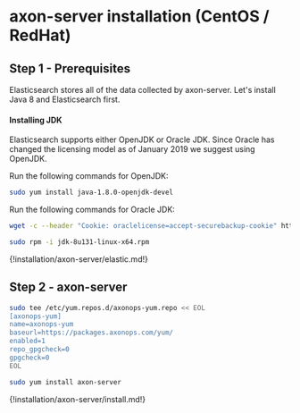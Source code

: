 # axon-server installation (CentOS / RedHat)



## Step 1 - Prerequisites

Elasticsearch stores all of the data collected by axon-server. Let's install Java 8 and Elasticsearch first.


#### Installing JDK
Elasticsearch supports either OpenJDK or Oracle JDK. Since Oracle has changed the licensing model as of January 2019 we suggest using OpenJDK.

Run the following commands for OpenJDK:
``` bash
sudo yum install java-1.8.0-openjdk-devel
```

Run the following commands for Oracle JDK:
``` bash
wget -c --header "Cookie: oraclelicense=accept-securebackup-cookie" http://download.oracle.com/otn-pub/java/jdk/8u131-b11/d54c1d3a095b4ff2b6607d096fa80163/jdk-8u131-linux-x64.rpm
```

``` bash
sudo rpm -i jdk-8u131-linux-x64.rpm
```

{!installation/axon-server/elastic.md!}


## Step 2 - axon-server
``` bash
sudo tee /etc/yum.repos.d/axonops-yum.repo << EOL
[axonops-yum]
name=axonops-yum
baseurl=https://packages.axonops.com/yum/
enabled=1
repo_gpgcheck=0
gpgcheck=0
EOL

sudo yum install axon-server
```


{!installation/axon-server/install.md!}
